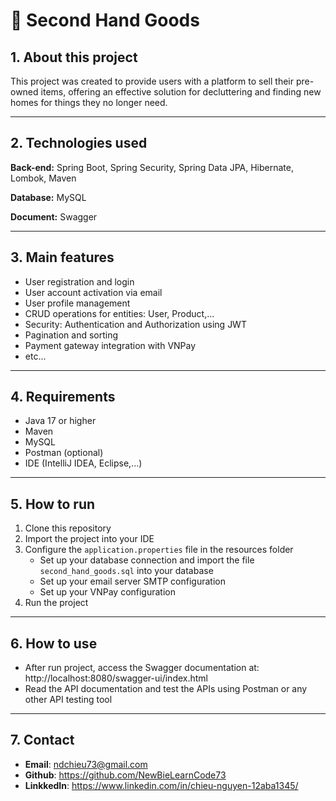 # 👜 Second Hand Goods
## 1. About this project
This project was created to provide users with a platform to sell their pre-owned items, offering an effective solution for decluttering and finding new homes for things they no longer need.

---

## 2. Technologies used
**Back-end:** Spring Boot, Spring Security, Spring Data JPA, Hibernate, Lombok, Maven

**Database:** MySQL

**Document:** Swagger

---

## 3. Main features
- User registration and login
- User account activation via email
- User profile management
- CRUD operations for entities: User, Product,...
- Security: Authentication and Authorization using JWT
- Pagination and sorting
- Payment gateway integration with VNPay
- etc...

---

## 4. Requirements
- Java 17 or higher
- Maven
- MySQL
- Postman (optional)
- IDE (IntelliJ IDEA, Eclipse,...)

---

## 5. How to run
1. Clone this repository
2. Import the project into your IDE
3. Configure the `application.properties` file in the resources folder
   - Set up your database connection and import the file `second_hand_goods.sql` into your database
   - Set up your email server SMTP configuration
   - Set up your VNPay configuration
4. Run the project

---

## 6. How to use
- After run project, access the Swagger documentation at: http://localhost:8080/swagger-ui/index.html
- Read the API documentation and test the APIs using Postman or any other API testing tool
---

## 7. Contact
- **Email**: [ndchieu73@gmail.com](mailto:ndchieu73@gmail.com)
- **Github**: https://github.com/NewBieLearnCode73
- **LinkkedIn**: https://www.linkedin.com/in/chieu-nguyen-12aba1345/